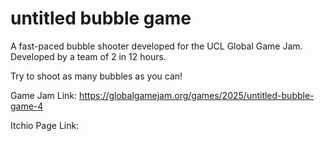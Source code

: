 # untitled bubble game
A fast-paced bubble shooter developed for the UCL Global Game Jam. Developed by a team of 2 in 12 hours.

Try to shoot as many bubbles as you can!

Game Jam Link: https://globalgamejam.org/games/2025/untitled-bubble-game-4

Itchio Page Link: 
